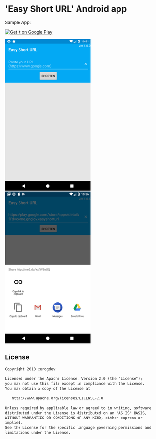 # 'Easy Short URL' Android app

<p>Sample App:</p>
<a href="https://play.google.com/store/apps/details?id=com.gnglov.easyshorturl"><img alt="Get it on Google Play" src="https://play.google.com/intl/en_us/badges/images/apps/en-play-badge-border.png" width="300" /></a>

<img src="screenshot/screenshot1.png" width="280"/> <img src="screenshot/screenshot2.png" width="280"/>
 
License
-------

    Copyright 2018 zerogdev

    Licensed under the Apache License, Version 2.0 (the "License");
    you may not use this file except in compliance with the License.
    You may obtain a copy of the License at

       http://www.apache.org/licenses/LICENSE-2.0

    Unless required by applicable law or agreed to in writing, software
    distributed under the License is distributed on an "AS IS" BASIS,
    WITHOUT WARRANTIES OR CONDITIONS OF ANY KIND, either express or implied.
    See the License for the specific language governing permissions and
    limitations under the License.